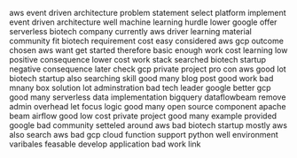 aws event driven architecture problem statement select platform implement event driven architecture well machine learning hurdle lower google offer serverless biotech company currently aws driver learning material community fit biotech requirement cost easy considered aws gcp outcome chosen aws want get started therefore basic enough work cost learning low positive consequence lower cost work stack searched biotech startup negative consequence later check gcp private project pro con aws good lot biotech startup also searching skill good many blog post good work bad mnany box solution lot adminstration bad tech leader google better gcp good many serverless data implementation bigquery dataflowbeam remove admin overhead let focus logic good many open source component apache beam airflow good low cost private project good many example provided google bad community setteled around aws bad biotech startup mostly aws also search aws bad gcp cloud function support python well environment varibales feasable develop application bad work link